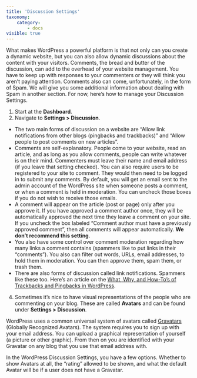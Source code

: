 ```yaml
---
title: 'Discussion Settings'
taxonomy:
    category:
        - docs
visible: true
---
```


What makes WordPress a powerful platform is that not only can you create a dynamic website, but you can also allow dynamic discussions about the content with your visitors. Comments, the bread and butter of the discussion, can add to the overhead of your website management. You have to keep up with responses to your commenters or they will think you aren’t paying attention. Comments also can come, unfortunately, in the form of Spam. We will give you some additional information about dealing with Spam in another section. For now, here’s how to manage your Discussion Settings.
1. Start at the **Dashboard**.
2. Navigate to **Settings > Discussion**.
* The two main forms of discussion on a website are “Allow link notifications from other blogs (pingbacks and trackbacks)” and “Allow people to post comments on new articles”.
* Comments are self-explanatory. People come to your website, read an article, and as long as you allow comments, people can write whatever is on their mind. Commenters must leave their name and email address (if you leave that setting checked). You can also require users to be registered to your site to comment. They would then need to be logged in to submit any comments. By default, you will get an email sent to the admin account of the WordPress site when someone posts a comment, or when a comment is held in moderation. You can uncheck those boxes if you do not wish to receive those emails.
* A comment will appear on the article (post or page) only after you approve it. If you have approved a comment author once, they will be automatically approved the next time they leave a comment on your site. If you uncheck the box labeled “Comment author must have a previously approved comment”, then all comments will appear automatically. **We don’t recommend this setting**.
* You also have some control over comment moderation regarding how many links a comment contains (spammers like to put links in their “comments”). You also can filter out words, URLs, email addresses, to hold them in moderation. You can then approve them, spam them, or trash them.
* There are also forms of discussion called link notifications. Spammers like these too. Here’s an article on the [What, Why, and How-To’s of Trackbacks and Pingbacks in WordPress](http://www.wpbeginner.com/beginners-guide/what-why-and-how-tos-of-trackbacks-and-pingbacks-in-wordpress/).
4. Sometimes it’s nice to have visual representations of the people who are commenting on your blog. These are called **Avatars** and can be found under **Settings > Discussion**.

WordPress uses a common universal system of avatars called [Gravatars](http://gravatar.com/) (Globally Recognized Avatars). The system requires you to sign up with your email address. You can upload a graphical representation of yourself (a picture or other graphic). From then on you are identified with your Gravatar on any blog that you use that email address with.

In the WordPress Discussion Settings, you have a few options. Whether to show Avatars at all, the “rating” allowed to be shown, and what the default Avatar will be if a user does not have a Gravatar.